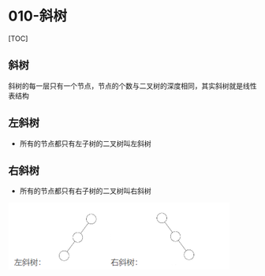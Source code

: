 # 010-斜树

[TOC]

## 斜树

斜树的每一层只有一个节点，节点的个数与二叉树的深度相同，其实斜树就是线性表结构

## 左斜树

- 所有的节点都只有左子树的二叉树叫左斜树

## 右斜树

- 所有的节点都只有右子树的二叉树叫右斜树



![image-20200813001442314](../../../assets/image-20200813001442314.png)

